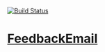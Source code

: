 [![Build Status](https://travis-ci.org/MaijuA/FeedbackEmail.svg?branch=master)](https://travis-ci.org/MaijuA/FeedbackEmail)  
# [FeedbackEmail](https://feedbackemail.herokuapp.com/)
